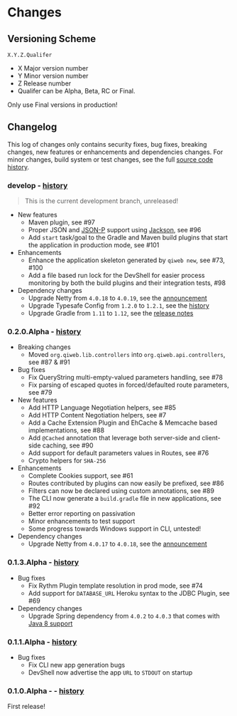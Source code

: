 # Changes

## Versioning Scheme

    X.Y.Z.Qualifer

- X Major version number
- Y Minor version number
- Z Release number
- Qualifer can be Alpha, Beta, RC or Final.

Only use Final versions in production!


## Changelog

This log of changes only contains security fixes, bug fixes, breaking changes, new features or enhancements and dependencies changes.
For minor changes, build system or test changes, see the full [source code history](https://scm.codeartisans.org/qiweb/qiweb/network/master).


### develop - [history](https://scm.codeartisans.org/qiweb/qiweb/network/develop)

> This is the current development branch, unreleased!

- New features
	- Maven plugin, see #97
	- Proper JSON and [JSON-P](https://en.wikipedia.org/wiki/JSONP) support using [Jackson](http://wiki.fasterxml.com/JacksonHome), see #96
	- Add `start` task/goal to the Gradle and Maven build plugins that start the application in production mode, see #101
- Enhancements
	- Enhance the application skeleton generated by `qiweb new`, see #73, #100
	- Add a file based run lock for the DevShell for easier process monitoring by both the build plugins and their integration tests, #98
- Dependency changes
	- Upgrade Netty from `4.0.18` to `4.0.19`, see the [announcement](http://netty.io/news/2014/04/30/release-day.html)
	- Upgrade Typesafe Config from `1.2.0` to `1.2.1`, see the [history](https://github.com/typesafehub/config)
	- Upgrade Gradle from `1.11` to `1.12`, see the [release notes](http://www.gradle.org/docs/1.12/release-notes)


### 0.2.0.Alpha - [history](https://scm.codeartisans.org/qiweb/qiweb/network/master?utf8=%E2%9C%93&extended_sha1=0.2.0.Alpha)

- Breaking changes
	- Moved `org.qiweb.lib.controllers` into `org.qiweb.api.controllers`, see #87 & #91
- Bug fixes
	- Fix QueryString multi-empty-valued parameters handling, see #78
	- Fix parsing of escaped quotes in forced/defaulted route parameters, see #79
- New features
	- Add HTTP Language Negotiation helpers, see #85
	- Add HTTP Content Negotiation helpers, see #7
	- Add a Cache Extension Plugin and EhCache & Memcache based implementations, see #88
	- Add `@Cached` annotation that leverage both server-side and client-side caching, see #90
	- Add support for default parameters values in Routes, see #76
	- Crypto helpers for `SHA-256`
- Enhancements
	- Complete Cookies support, see #61
	- Routes contributed by plugins can now easily be prefixed, see #86
	- Filters can now be declared using custom annotations, see #89
	- The CLI now generate a `build.gradle` file in new applications, see #92
	- Better error reporting on passivation
	- Minor enhancements to test support
	- Some progress towards Windows support in CLI, untested!
- Dependency changes
	- Upgrade Netty from `4.0.17` to `4.0.18`, see the [announcement](http://netty.io/news/2014/04/01/4-0-18-Final.html)


### 0.1.3.Alpha - [history](https://scm.codeartisans.org/qiweb/qiweb/network/master?utf8=%E2%9C%93&extended_sha1=0.1.3.Alpha)

- Bug fixes
	- Fix Rythm Plugin template resolution in prod mode, see #74
	- Add support for `DATABASE_URL` Heroku syntax to the JDBC Plugin, see #69
- Dependency changes
	- Upgrade Spring dependency from `4.0.2` to `4.0.3` that comes with [Java 8 support](http://spring.io/blog/2014/03/27/spring-framework-4-0-3-released-with-java-8-support-now-production-ready)


### 0.1.1.Alpha - [history](https://scm.codeartisans.org/qiweb/qiweb/network/master?utf8=%E2%9C%93&extended_sha1=0.1.1.Alpha)

- Bug fixes
	- Fix CLI new app generation bugs
	- DevShell now advertise the app `URL` to `STDOUT` on startup


### 0.1.0.Alpha -  - [history](https://scm.codeartisans.org/qiweb/qiweb/network/master?utf8=%E2%9C%93&extended_sha1=0.1.0.Alpha)

First release!

